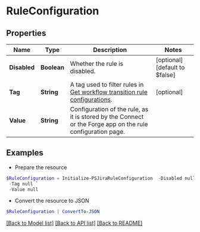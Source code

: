 # RuleConfiguration
## Properties

Name | Type | Description | Notes
------------ | ------------- | ------------- | -------------
**Disabled** | **Boolean** | Whether the rule is disabled. | [optional] [default to $false]
**Tag** | **String** | A tag used to filter rules in [Get workflow transition rule configurations](https://developer.atlassian.com/cloud/jira/platform/rest/v3/api-group-workflow-transition-rules/#api-rest-api-3-workflow-rule-config-get). | [optional] 
**Value** | **String** | Configuration of the rule, as it is stored by the Connect or the Forge app on the rule configuration page. | 

## Examples

- Prepare the resource
```powershell
$RuleConfiguration = Initialize-PSJiraRuleConfiguration  -Disabled null `
 -Tag null `
 -Value null
```

- Convert the resource to JSON
```powershell
$RuleConfiguration | ConvertTo-JSON
```

[[Back to Model list]](../README.md#documentation-for-models) [[Back to API list]](../README.md#documentation-for-api-endpoints) [[Back to README]](../README.md)


